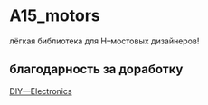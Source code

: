 # A15_motors 
лёгкая библиотека для H–мостовых дизайнеров!
## благодарность за доработку
[DIY—Electronics](https://github.com/DIY-Elecron1cs)
